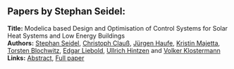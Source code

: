 <h2>Papers by Stephan Seidel:</h2>
<p>
<b>Title:</b> Modelica based Design and Optimisation of Control Systems  for Solar Heat Systems and Low Energy Buildings<br />
<b>Authors:</b> <a href="../authors/author_281.html">Stephan Seidel</a>, <a href="../authors/author_52.html">Christoph Clauß</a>, <a href="../authors/author_127.html">Jürgen Haufe</a>, <a href="../authors/author_190.html">Kristin Majetta</a>, <a href="../authors/author_31.html">Torsten Blochwitz</a>, <a href="../authors/author_182.html">Edgar Liebold</a>, <a href="../authors/author_135.html">Ullrich Hintzen</a> and <a href="../authors/author_158.html">Volker Klostermann</a><br />
<b>Links:</b> <a href="../abstracts/abstract_43.pdf">Abstract</a>, <a href="../submissions/ecp15118401_SeidelClauHaufeMajettaBlochwitzLieboldHintzenKlostermann.pdf">Full paper</a>
</p>
